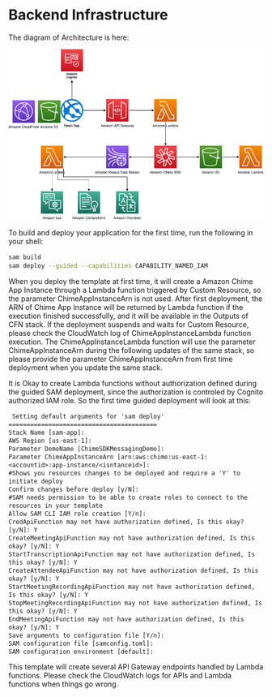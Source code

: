 # Backend Infrastructure

The diagram of Architecture is here:

![arch](images/chime-sdk-telemedicine.jpg)

To build and deploy your application for the first time, run the following in your shell:

```bash
sam build
sam deploy --guided --capabilities CAPABILITY_NAMED_IAM 
```

When you deploy the template at first time, it will create a Amazon Chime App Instance through a Lambda function triggered by Custom Resource, so the parameter ChimeAppInstanceArn is not used. After first deployment, the ARN of Chime App Instance will be returned by Lambda function if the execution finished successfully, and it will be available in the Outputs of CFN stack. If the deployment suspends and waits for Custom Resource, please check the CloudWatch log of ChimeAppInstanceLambda function execution. 
The ChimeAppInstanceLambda function will use the parameter ChimeAppInstanceArn during the following updates of the same stack, so please provide the parameter ChimeAppInstanceArn from first time deployment when you update the same stack.

It is Okay to create Lambda functions without authorization defined during the guided SAM deployment, since the authorization is controled by Cognito authorized IAM role. So the first time guided deployment will look at this:

```
 Setting default arguments for 'sam deploy'
=========================================
Stack Name [sam-app]: 
AWS Region [us-east-1]: 
Parameter DemoName [ChimeSDKMessagingDemo]: 
Parameter ChimeAppInstanceArn [arn:aws:chime:us-east-1:<accountid>:app-instance/<isntanceid>]: 
#Shows you resources changes to be deployed and require a 'Y' to initiate deploy
Confirm changes before deploy [y/N]: 
#SAM needs permission to be able to create roles to connect to the resources in your template
Allow SAM CLI IAM role creation [Y/n]: 
CredApiFunction may not have authorization defined, Is this okay? [y/N]: Y
CreateMeetingApiFunction may not have authorization defined, Is this okay? [y/N]: Y
StartTranscriptionApiFunction may not have authorization defined, Is this okay? [y/N]: Y
CreateAttendeeApiFunction may not have authorization defined, Is this okay? [y/N]: Y
StartMeetingRecordingApiFunction may not have authorization defined, Is this okay? [y/N]: Y
StopMeetingRecordingApiFunction may not have authorization defined, Is this okay? [y/N]: Y
EndMeetingApiFunction may not have authorization defined, Is this okay? [y/N]: Y
Save arguments to configuration file [Y/n]: 
SAM configuration file [samconfig.toml]: 
SAM configuration environment [default]: 
```

This template will create several API Gateway endpoints handled by Lambda functions. Please check the CloudWatch logs for APIs and Lambda functions when things go wrong.
